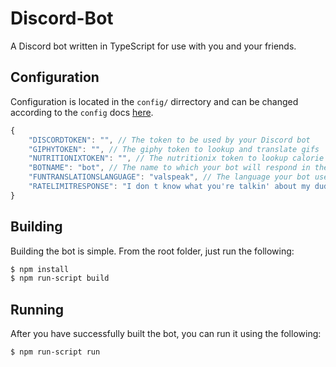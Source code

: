 # Discord-Bot
A Discord bot written in TypeScript for use with you and your friends.

## Configuration

Configuration is located in the `config/` dirrectory and can be changed according to the `config` docs [here](https://www.npmjs.com/package/config).

```js
{
    "DISCORDTOKEN": "", // The token to be used by your Discord bot
    "GIPHYTOKEN": "", // The giphy token to lookup and translate gifs
    "NUTRITIONIXTOKEN": "", // The nutritionix token to lookup calorie information
    "BOTNAME": "bot", // The name to which your bot will respond in the chat
    "FUNTRANSLATIONSLANGUAGE": "valspeak", // The language your bot uses with the say command (more available here: https://funtranslations.com/api/)
    "RATELIMITRESPONSE": "I don t know what you're talkin' about my dude! Get back to me in an hour!" // The response the bot gives when it gets rate limited by an API
}
```

## Building

Building the bot is simple.  From the root folder, just run the following:

```bash
$ npm install
$ npm run-script build
```

## Running

After you have successfully built the bot, you can run it using the following:

```bash
$ npm run-script run
```
